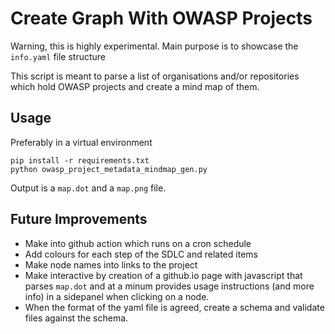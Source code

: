 Create Graph With OWASP Projects
===
Warning, this is highly experimental.
Main purpose is to showcase the `info.yaml` file structure

This script is meant to parse a list of organisations and/or repositories which hold OWASP projects and create a mind map of them.

Usage
----

Preferably in a virtual environment

```
pip install -r requirements.txt
python owasp_project_metadata_mindmap_gen.py
```

Output is a `map.dot` and a `map.png` file.

Future Improvements
----

* Make into github action which runs on a cron schedule
* Add colours for each step of the SDLC and related items
* Make node names into links to the project
* Make interactive by creation of a github.io page with javascript that parses `map.dot` and at a minum provides usage instructions (and more info) in a sidepanel when clicking on a node.
* When the format of the yaml file is agreed, create a schema and validate files against the schema.
